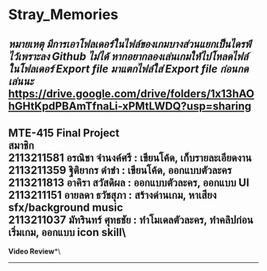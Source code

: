 # Stray_Memories
*****หมายเหตุ**
มีการเอาโฟลเดอร์ในไฟล์ของเกมบางส่วนแยกเป็นไดรฟ์ไว้เพราะลง Github ไม่ได้ หากอยากลองเล่นเกมให้ไปโหลดไฟล์ในโฟลเดอร์ Export file มาแตกไฟล์ใส่ Export file ก่อนกดเล่นนะ***\
https://drive.google.com/drive/folders/1x13hAOhGHtKpdPBAmTfnaLi-xPMtLWDQ?usp=sharing
-----------------------------------------
**MTE-415 Final Project**\
**สมาชิก**                         
2113211581  อรณิชา จำนงค์ศรี     :   เขียนโค้ด, เก็บรายละเอียดงาน\
2113211359 ฐิติยากร ดำขำ       :    เขียนโค้ด, ออกแบบตัวละคร\
2113211813 อาคิรา สวัสดิผล      :    ออกแบบตัวละคร, ออกแบบ UI\
2113211151  อายลดา ธวัชสุภา    :    สร้างด่านเกม, หาเสียง sfx/background music\
2113211037 มัทรินทร์ ศุทธชัย    :     ทำโมเดลตัวละคร, ทำคลิปก่อนเริ่มเกม, ออกแบบ icon skill\
-----------------------------------------
**Video Review***\

-----------------------------------------

